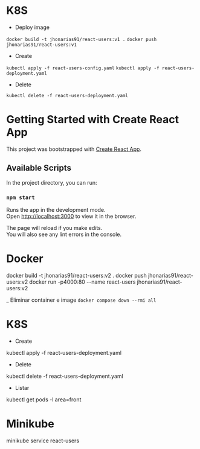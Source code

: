 # K8S
- Deploy image

```docker build -t jhonarias91/react-users:v1 .```
```docker push jhonarias91/react-users:v1```

- Create

```kubectl apply -f react-users-config.yaml```
```kubectl apply -f react-users-deployment.yaml```

- Delete

```kubectl delete -f react-users-deployment.yaml```



# Getting Started with Create React App

This project was bootstrapped with [Create React App](https://github.com/facebook/create-react-app).

## Available Scripts

In the project directory, you can run:

### `npm start`

Runs the app in the development mode.\
Open [http://localhost:3000](http://localhost:3000) to view it in the browser.

The page will reload if you make edits.\
You will also see any lint errors in the console.

# Docker
docker build -t jhonarias91/react-users:v2 .
docker push jhonarias91/react-users:v2
docker run -p4000:80 --name react-users jhonarias91/react-users:v2

_ Eliminar container e image
```docker compose down --rmi all```
# K8S

- Create

kubectl apply -f react-users-deployment.yaml

- Delete

kubectl delete -f react-users-deployment.yaml

- Listar

kubectl get pods -l area=front

# Minikube
minikube service react-users
